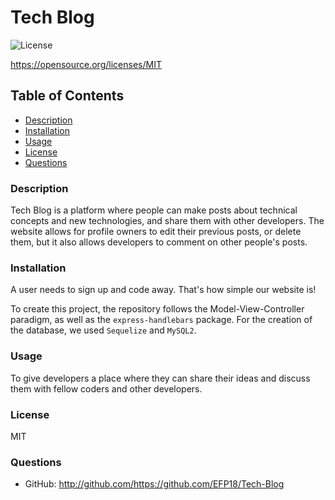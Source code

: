 # Tech Blog

![License](https://img.shields.io/badge/License-MIT.svg)

https://opensource.org/licenses/MIT

## Table of Contents

- [Description](#description)
- [Installation](#installation)
- [Usage](#usage)
- [License](#license)
- [Questions](#questions)

### Description

Tech Blog is a platform where people can make posts about technical concepts and new technologies, and share them with other developers. The website allows for profile owners to edit their previous posts, or delete them, but it also allows developers to comment on other people's posts.

### Installation

A user needs to sign up and code away. That's how simple our website is!

To create this project, the repository follows the Model-View-Controller paradigm, as well as the `express-handlebars` package. For the creation of the database, we used `Sequelize` and `MySQL2`.

### Usage

To give developers a place where they can share their ideas and discuss them with fellow coders and other developers.

### License

MIT

### Questions

- GitHub: http://github.com/https://github.com/EFP18/Tech-Blog
